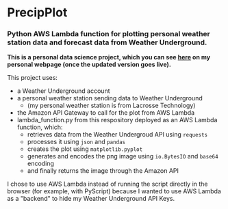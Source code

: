 # PrecipPlot
### Python AWS Lambda function for plotting personal weather station data and forecast data from Weather Underground.

**This is a personal data science project, which you can see [here](https://israelsenlab.org/precipplot.html) on my personal webpage (once the updated version goes live).**

This project uses:
- a Weather Underground account 
- a personal weather station sending data to Weather Underground
  - (my personal weather station is from Lacrosse Technology)
- the Amazon API Gateway to call for the plot from AWS Lambda
- lambda_function.py from this respository deployed as an AWS Lambda function, which:
  - retrieves data from the Weather Undergroud API using `requests`
  - processes it using `json` and `pandas`
  - creates the plot using `matplotlib.pyplot`
  - generates and encodes the png image using `io.BytesIO` and `base64` encoding
  - and finally returns the image through the Amazon API

I chose to use AWS Lambda instead of running the script directly in the browser (for example, with PyScript) because I wanted to use AWS Lambda as a "backend" to hide my Weather Underground API Keys.
